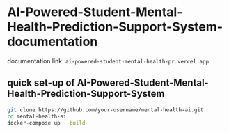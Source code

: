 ﻿# AI-Powered-Student-Mental-Health-Prediction-Support-System-documentation

documentation link: `ai-powered-student-mental-health-pr.vercel.app`

## quick set-up of AI-Powered-Student-Mental-Health-Prediction-Support-System



```bash
git clone https://github.com/your-username/mental-health-ai.git
cd mental-health-ai
docker-compose up --build
```
